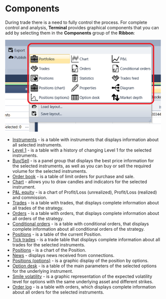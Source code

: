 # Components

During trade there is a need to fully control the process. For complete control and analysis, **Terminal** provides graphical components that you can add by selecting them in the **Components** group of the **Ribbon**:

![Designer Components](../images/Designer_Components.png)

- [Instruments](Terminal_Securities.md) \- is a table with instruments that displays information about all selected instruments.
- [Level 1](Terminal_level1.md) \- is a table with a history of changing Level 1 for the selected instruments.
- [Buy\/Sell](Terminal_Buy_Sell.md) \- is a panel group that displays the best price information for the selected instruments, as well as you can buy or sell the required volume for the selected instruments.
- [Order book](Terminal_Depth_Panel2.md) \- is a table of limit orders for purchase and sale. 
- [Chart](Terminal_Chart.md) \- allows you to draw candles and indicators for the selected instrument. 
- [P&L equity](Designer_Panel_Market_depth.md) \- is a chart of Profit\/Loss (unrealized), Profit\/Loss (realized) and commission.
- [Trades](Designer_Trades.md) \- is a table with trades, that displays complete information about all trades of the strategy.
- [Orders](Designer_Orders.md) \- is a table with orders, that displays complete information about all orders of the strategy.
- [Conditional orders](Designer_Orders_conditional.md) \- is a table with conditional orders, that displays complete information about all conditional orders of the strategy.
- [Positions](Designer_Chart_Position.md) \- is a table of the current Position. 
- [Tick trades](Designer_Tape_Trades.md) \- is a trade table that displays complete information about all trades for the selected instruments.
- [Positions](Designer_Chart_Position.md) \- is a chart of the Position.
- [News](Terminal_news.md) \- displays news received from connections.
- [Positions (options)](Terminal_options_positions.md) \- is a graphic display of the position by options.
- [Option desk](Terminal_option_desk.md) \- is a table of the main parameters of the selected options for the underlying instrument.
- [Smile volatility](Terminal_smile_of_volatility.md) \- is a graphic representation of the expected volatility level for options with the same underlying asset and different strikes.
- [Order log](Terminal_orderlog.md) \- is a table with orders, which displays complete information about all orders for the selected instruments.
